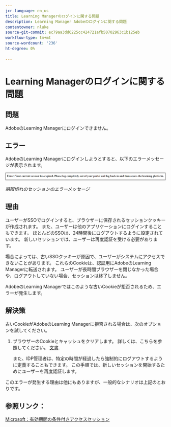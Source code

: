 ```yaml
---
jcr-language: en_us
title: Learning Managerのログインに関する問題
description: Learning Manager Adobeのログインに関する問題
contentowner: nluke
source-git-commit: ec79aa3dd6225cc424721afb50702963c1b125eb
workflow-type: tm+mt
source-wordcount: '236'
ht-degree: 0%

---
```




# Learning Managerのログインに関する問題

## 問題

AdobeのLearning Managerにログインできません。

## エラー

AdobeのLearning Managerにログインしようとすると、以下のエラーメッセージが表示されます。

![](assets/cp-error.png)

*期限切れのセッションのエラーメッセージ*

## 理由

ユーザーがSSOでログインすると、ブラウザーに保存されるセッションクッキーが作成されます。 また、ユーザーは他のアプリケーションにログインすることもできます。 ほとんどのSSOは、24時間後にログアウトするように設定されています。 新しいセッションでは、ユーザーは再度認証を受ける必要があります。

場合によっては、古いSSOクッキーが原因で、ユーザーがシステムにアクセスできないことがあります。 これらのCookieは、認証用にAdobeのLearning Managerに転送されます。 ユーザーが長時間ブラウザーを閉じなかった場合や、ログアウトしていない場合、セッションは終了しません。

AdobeのLearning Managerではこのような古いCookieが拒否されるため、エラーが発生します。

## 解決策

古いCookieがAdobeのLearning Managerに拒否される場合は、次のオプションを試してください。

1. ブラウザーのCookieとキャッシュをクリアします。 詳しくは、こちらを参照してください。 [文書](unable-log-in-learning-manager.md).

   また、IDP管理者は、特定の時間が経過したら強制的にログアウトするように定義することもできます。 この手順では、新しいセッションを開始するためにユーザーを再度認証します。

このエラーが発生する理由は他にもありますが、一般的なシナリオは上記のとおりです。

## 参照リンク：

[Microsoft：有効期間の条件付きアクセスセッション](https://docs.microsoft.com/en-us/azure/active-directory/conditional-access/howto-conditional-access-session-lifetime)
